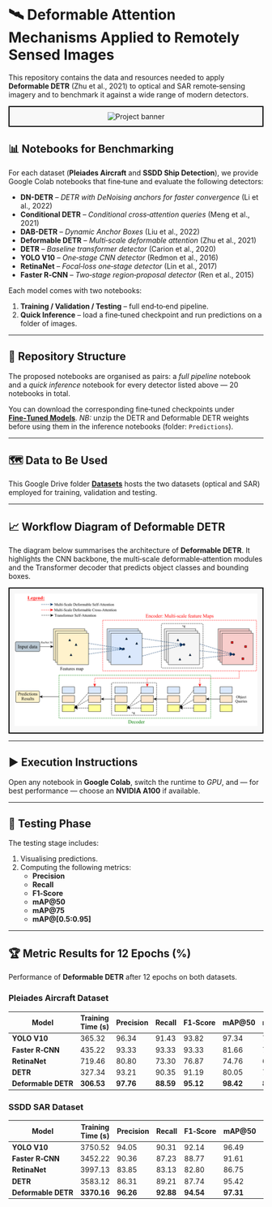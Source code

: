 # 🛰 Deformable Attention Mechanisms Applied to Remotely Sensed Images

This repository contains the data and resources needed to apply **Deformable DETR** (Zhu et al., 2021) to optical and SAR remote‑sensing imagery and to benchmark it against a wide range of modern detectors.

<div align="center" style="border: 2px solid black; padding: 10px; background-color: #f8f8f8;">
    <img src="assets/GITHUB_COVER.PNG" alt="Project banner" width="650">
</div>

## 📊 Notebooks for Benchmarking

For each dataset (**Pleiades Aircraft** and **SSDD Ship Detection**), we provide Google Colab notebooks that fine‑tune and evaluate the following detectors:

- **DN-DETR** – *DETR with DeNoising anchors for faster convergence* (Li et al., 2022)
- **Conditional DETR** – *Conditional cross‑attention queries* (Meng et al., 2021)
- **DAB-DETR** – *Dynamic Anchor Boxes* (Liu et al., 2022)
- **Deformable DETR** – *Multi‑scale deformable attention* (Zhu et al., 2021)
- **DETR** – *Baseline transformer detector* (Carion et al., 2020)
- **YOLO V10** – *One‑stage CNN detector* (Redmon et al., 2016)
- **RetinaNet** – *Focal‑loss one‑stage detector* (Lin et al., 2017)
- **Faster R‑CNN** – *Two‑stage region‑proposal detector* (Ren et al., 2015)

Each model comes with two notebooks:
1. **Training / Validation / Testing** – full end‑to‑end pipeline.
2. **Quick Inference** – load a fine‑tuned checkpoint and run predictions on a folder of images.

---
## 📁 Repository Structure

The proposed notebooks are organised as pairs: a *full pipeline* notebook and a *quick inference* notebook for every detector listed above — 20 notebooks in total.

You can download the corresponding fine‑tuned checkpoints under **[Fine‑Tuned Models](https://drive.google.com/drive/u/1/folders/1xf-vNriat8YUJQGu-fedciORcqXCzzW6?usp=sharing)**. *NB:* unzip the DETR and Deformable DETR weights before using them in the inference notebooks (folder: `Predictions`).

---
## 🗺️ Data to Be Used

This Google Drive folder **[Datasets](https://drive.google.com/drive/folders/1-8UDTKH-A7PerjXUXKDAXtTWKYRdj7IS?usp=sharing)** hosts the two datasets (optical and SAR) employed for training, validation and testing.

---
## 📈 Workflow Diagram of Deformable DETR

The diagram below summarises the architecture of **Deformable DETR**. It highlights the CNN backbone, the multi‑scale deformable‑attention modules and the Transformer decoder that predicts object classes and bounding boxes.

<div align="center" style="border: 2px solid black; padding: 10px; background-color: #f8f8f8;">
    <img src="assets/Deformable-DETR.png" alt="Workflow-DEFORMABLE-DETR" width="650">
</div>

---
## ▶️ Execution Instructions

Open any notebook in **Google Colab**, switch the runtime to *GPU*, and — for best performance — choose an **NVIDIA A100** if available.

---
## 🧪 Testing Phase

The testing stage includes:
1. Visualising predictions.
2. Computing the following metrics:
   - **Precision**
   - **Recall**
   - **F1‑Score**
   - **mAP@50**
   - **mAP@75**
   - **mAP@[0.5:0.95]**

---
## 🏆 Metric Results for 12 Epochs (%)

Performance of **Deformable DETR** after 12 epochs on both datasets.

### Pleiades Aircraft Dataset

| Model              | Training Time (s) | Precision | Recall | F1‑Score | mAP@50 | mAP@75 | mAP@[0.5:0.95] |
|--------------------|-------------------|-----------|--------|----------|--------|--------|----------------|
| **YOLO V10**       | 365.32            | 96.34     | 91.43  | 93.82    | 97.34  | 76.00  | 65.36          |
| **Faster R‑CNN**   | 435.22            | 93.33     | 93.33  | 93.33    | 81.66  | 78.97  | 73.77          |
| **RetinaNet**      | 719.46            | 80.80     | 73.30  | 76.87    | 74.76  | 69.56  | 55.80          |
| **DETR**           | 327.34            | 93.21     | 90.35  | 91.19    | 80.05  | 78.46  | 73.44          |
| **Deformable DETR**| **306.53**        | **97.76** | **88.59** | **95.12** | **98.42** | **89.42** | **76.75** |

### SSDD SAR Dataset

| Model              | Training Time (s) | Precision | Recall | F1‑Score | mAP@50 | mAP@75 | mAP@[0.5:0.95] |
|--------------------|-------------------|-----------|--------|----------|--------|--------|----------------|
| **YOLO V10**       | 3750.52           | 94.05     | 90.31  | 92.14    | 96.49  | 81.49  | 75.86          |
| **Faster R‑CNN**   | 3452.22           | 90.36     | 87.23  | 88.77    | 91.61  | 73.93  | 62.53          |
| **RetinaNet**      | 3997.13           | 83.85     | 83.13  | 82.80    | 86.75  | 78.02  | 64.54          |
| **DETR**           | 3583.12           | 86.31     | 89.21  | 87.74    | 95.42  | 84.12  | 75.86          |
| **Deformable DETR**| **3370.16**       | **96.26** | **92.88** | **94.54** | **97.31** | **88.66** | **76.14** |


